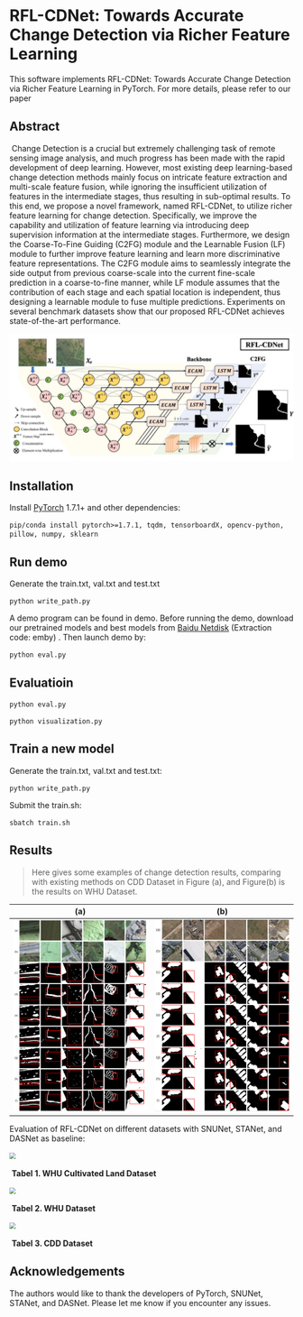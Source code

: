 # **RFL-CDNet: Towards Accurate** Change Detection via Richer Feature Learning

This software implements RFL-CDNet: Towards Accurate Change Detection via Richer Feature Learning in PyTorch. For more details, please refer to our paper 

## Abstract

​    Change Detection is a crucial but extremely challenging task of remote sensing image analysis, and much progress has been made with the rapid development of deep learning. However, most existing deep learning-based change detection methods mainly focus on intricate feature extraction and multi-scale feature fusion, while ignoring the insufficient utilization of features in the intermediate stages, thus resulting in sub-optimal results. To this end, we propose a novel framework, named RFL-CDNet, to utilize richer feature learning for change detection. Specifically, we improve the capability and utilization of feature learning via introducing deep supervision information at the intermediate stages. Furthermore, we design the Coarse-To-Fine Guiding (C2FG) module and the Learnable Fusion (LF) module to further improve feature learning and learn more discriminative feature representations. The C2FG module aims to seamlessly integrate the side output from previous coarse-scale into the current fine-scale prediction in a coarse-to-fine manner, while LF module assumes that the contribution of each stage and each spatial location is independent, thus designing a learnable module to fuse multiple predictions. Experiments on several benchmark datasets show that our proposed RFL-CDNet achieves state-of-the-art performance.

![image-20230828104853096](./RFL-CDNet-main/image/architecture_of_model.png)

## Installation

Install [PyTorch](http://pytorch.org/) 1.7.1+ and other dependencies:

```
pip/conda install pytorch>=1.7.1, tqdm, tensorboardX, opencv-python, pillow, numpy, sklearn
```

## Run demo

Generate the train.txt, val.txt and test.txt

```
python write_path.py
```

A demo program can be found in demo. Before running the demo, download our pretrained models and best models from [Baidu Netdisk](https://pan.baidu.com/s/1k_FPHtNttV2mBsJ-M0ukRw?pwd=emby ) (Extraction code: emby) . Then launch demo by:

```
python eval.py
```

## Evaluatioin

```
python eval.py
```

```
python visualization.py
```

## Train a new model

Generate the train.txt, val.txt and test.txt:

```
python write_path.py
```

Submit the train.sh:

```
sbatch train.sh
```

## Results

>  Here gives some examples of change detection results, comparing with existing methods on CDD Dataset in Figure (a), and Figure(b) is the results on WHU Dataset.  

|           (a)           |           (b)           |
| :---------------------: | :---------------------: |
| ![CDD](./RFL-CDNet-main/image/CDD.png) | ![WHU](./RFL-CDNet-main/image/WHU.png) |

Evaluation of RFL-CDNet on different datasets with SNUNet, STANet, and DASNet as baseline:

<img src=".\image\table_3.jpg" style="zoom: 67%;" />

​                                                            **Tabel 1. WHU Cultivated Land Dataset** 

<img src=".\image\table_1.jpg" style="zoom: 67%;" />

​                                                                             **Tabel 2. WHU Dataset** 

<img src=".\image\table_2.jpg" style="zoom: 67%;" />

​														      				**Tabel 3. CDD Dataset** 

## Acknowledgements

The authors would like to thank the developers of PyTorch, SNUNet, STANet, and DASNet. 
Please let me know if you encounter any issues.
